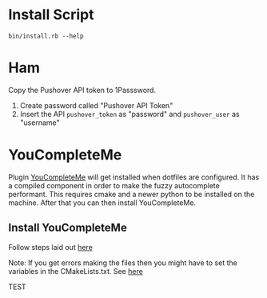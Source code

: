 # Install Script
`bin/install.rb --help`

# Ham
Copy the Pushover API token to 1Passsword.
1. Create password called "Pushover API Token"
2. Insert the API `pushover_token` as "password" and `pushover_user` as "username"

# YouCompleteMe
Plugin [YouCompleteMe](https://github.com/Valloric/YouCompleteMe) will get installed when dotfiles are configured.
It has a compiled component in order to make the fuzzy autocomplete performant. This requires cmake and a newer
python to be installed on the machine. After that you can then install YouCompleteMe.

## Install YouCompleteMe
Follow steps laid out [here](https://github.com/Valloric/YouCompleteMe#full-installation-guide)

Note: If you get errors making the files then you might have to set the variables in the CMakeLists.txt. See [here](http://cpp-dev-talk.blogspot.com/2014/06/using-clang-with.html)

TEST

